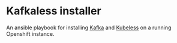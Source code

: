 # Kafkaless installer
An ansible playbook for installing [Kafka](https://kafka.apache.org/) and [Kubeless](https://kubeless.io) on a running Openshift instance.
